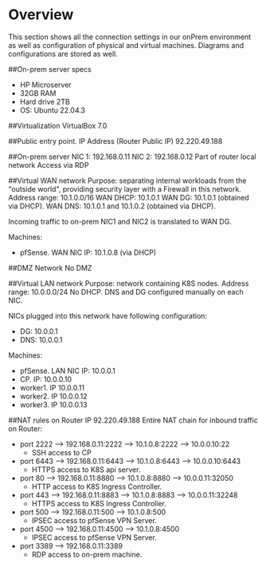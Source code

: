 # Overview

This section shows all the connection settings in our onPrem environment as well as configuration of physical and virtual machines.
Diagrams and configurations are stored as well.

##On-prem server specs
* HP Microserver 
* 32GB RAM
* Hard drive 2TB
* OS: Ubuntu 22.04.3

##Virtualization
VirtualBox 7.0 

##Public entry point. IP Address (Router Public IP)
92.220.49.188

##On-prem server
NIC 1: 192.168.0.11
NIC 2: 192.168.0.12
Part of router local network
Access via RDP

##Virtual WAN network
Purpose: separating internal workloads from the "outside world", providing security layer with a Firewall in this network.
Address range: 10.1.0.0/16
WAN DHCP: 10.1.0.1
WAN DG: 10.1.0.1 (obtained via DHCP). 
WAN DNS: 10.1.0.1 and 10.1.0.2 (obtained via DHCP). 

Incoming traffic to on-prem NIC1 and NIC2 is translated to WAN DG.

Machines:
* pfSense. WAN NIC IP: 10.1.0.8 (via DHCP)

##DMZ Network
No DMZ

##Virtual LAN network
Purpose: network containing K8S nodes.
Address range: 10.0.0.0/24
No DHCP. DNS and DG configured manually on each NIC.

NICs plugged into this network have following configuration:
* DG: 10.0.0.1
* DNS: 10.0.0.1

Machines: 
* pfSense. LAN NIC IP: 10.0.0.1
* CP. IP: 10.0.0.10
* worker1. IP 10.0.0.11
* worker2. IP 10.0.0.12
* worker3. IP 10.0.0.13

##NAT rules on Router IP 92.220.49.188
Entire NAT chain for inbound traffic on Router:
* port 2222 --> 192.168.0.11:2222 --> 10.1.0.8:2222 --> 10.0.0.10:22
  * SSH access to CP
* port 6443 --> 192.168.0.11:6443 --> 10.1.0.8:6443 --> 10.0.0.10:6443
  * HTTPS access to K8S api server.
* port 80 --> 192.168.0.11:8880 --> 10.1.0.8:8880 --> 10.0.0.11:32050
  * HTTP access to K8S Ingress Controller.
* port 443 --> 192.168.0.11:8883 --> 10.1.0.8:8883 --> 10.0.0.11:32248
  * HTTPS access to K8S Ingress Controller.
* port 500 --> 192.168.0.11:500 --> 10.1.0.8:500
  * IPSEC access to pfSense VPN Server.
* port 4500 --> 192.168.0.11:4500 --> 10.1.0.8:4500
  * IPSEC access to pfSense VPN Server.
* port 3389 --> 192.168.0.11:3389 
  * RDP access to on-prem machine.














